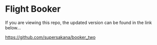 # Flight Booker

If you are viewing this repo, the updated version can be found in the link below...

https://github.com/supersakana/booker_two
